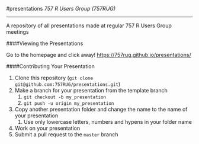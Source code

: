 #presentations
*757 R Users Group (757RUG)*

-------

A repository of all presentations made at regular 757 R Users Group meetings

####Viewing the Presentations

Go to the homepage and click away! https://757rug.github.io/presentations/

####Contributing Your Presentation

1. Clone this repository (`git clone git@github.com:757RUG/presentations.git`)
2. Make a branch for your presentation from the template branch
	1. `git checkout -b my_presentation`
	2. `git push -u origin my_presentation` 
3. Copy another presentation folder and change the name to the name of your presentation
    1. Use only lowercase letters, numbers and hypens in your folder name
4. Work on your presentation
5. Submit a pull request to the `master` branch
